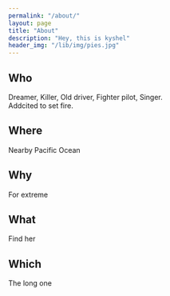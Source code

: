 ```yaml
---
permalink: "/about/"
layout: page
title: "About"
description: "Hey, this is kyshel"
header_img: "/lib/img/pies.jpg"
---
```


## Who
Dreamer, Killer, Old driver, Fighter pilot, Singer.  
Addcited to set fire.

## Where
Nearby Pacific Ocean

## Why
For extreme 

## What
Find her

## Which
The long one


